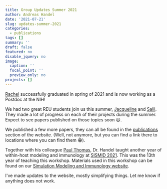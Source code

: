 ```yaml
---
title: Group Updates Summer 2021
author: Andreas Handel
date: '2021-07-21'
slug: updates-summer-2021
categories:
  - publications
tags: []
summary: ''
draft: false
featured: no
disable_jquery: no
image:
  caption: ''
  focal_point: ''
  preview_only: no
projects: []
---
```


[Rachel](/author/rachel-mercaldo/) successfully graduated in spring of 2021 and is now working as a Postdoc at the NIH!

We had two great REU students join us this summer, [Jacqueline](/author/jacqueline-dworaczyk/) and [Salil](/author/salil-goyal/). They made a lot of progress on each of their projects during the summer. Expect to see papers published on those topics soon 😃.

We published a few more papers, they can all be found in the [publications](/publications/) section of the website. (Well, not anymore, but you can find a link there to locations where you can find them 😁).

Together with his colleague [Paul Thomas](https://www.stjude.org/directory/t/paul-thomas.html), Dr. Handel taught another year of within-host modeling and immunology at [SISMID 2021](https://andreashandel.github.io/SISMID2021/). This was the 13th year of teaching this workshop. Materials used in this workshop can be found on our [Simulation Modeling and Immunology website](https://andreashandel.github.io/SMIcourse/).

I've made updates to the website, mostly simplifying things. Let me know if anything does not work.

